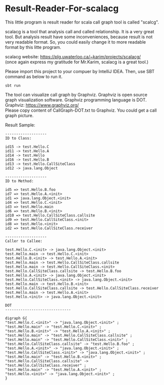 # Result-Reader-For-scalacg

This little program is result reader for scala call graph tool is called "scalcg".

scalacg is a tool that analysis call and called relationship. 
It is a very great tool.
But analysis result have some inconveniences, because result is not very readable format.
So, you could easily change it to more readable format by this litte program.

scalacg website: https://plg.uwaterloo.ca/~karim/projects/scalacg/
<br>(once again express my gratitude for Mr.Karim, scalacg is a great tool.)

Please import this project to your compuer by IntelliJ IDEA.
Then, use SBT command as below to run it.
```
sbt run
```

The tool can visualize call graph by Graphviz. Graphviz is open source graph visualization software. Graphviz programming language is DOT.<br>
Graphviz: https://www.graphviz.org/ <br>
Please copy content of CallGraph-DOT.txt to Graphviz. You could get a call graph picture.

Result Sample:
```
-------------------
ID to Class:

id15 -> test.Hello.C
id11 -> test.Hello.A
id14 -> test.Hello
id16 -> test.Hello.B
id13 -> test.Hello.CallSiteClass
id12 -> java.lang.Object

-------------------
ID to Method:

id5 => test.Hello.B.foo
id7 => test.Hello.A.<init>
id1 => java.lang.Object.<init>
id4 => test.Hello.C.<init>
id3 => test.Hello.main
id6 => test.Hello.B.<init>
id10 => test.Hello.CallSiteClass.callsite
id9 => test.Hello.CallSiteClass.<init>
id8 => test.Hello.<init>
id2 => test.Hello.CallSiteClass.receiver

-------------------
Caller to Callee:

test.Hello.C.<init> -> java.lang.Object.<init>
test.Hello.main -> test.Hello.C.<init>
test.Hello.B.<init> -> test.Hello.A.<init>
test.Hello.main -> test.Hello.CallSiteClass.callsite
test.Hello.main -> test.Hello.CallSiteClass.<init>
test.Hello.CallSiteClass.callsite -> test.Hello.B.foo
test.Hello.A.<init> -> java.lang.Object.<init>
test.Hello.CallSiteClass.<init> -> java.lang.Object.<init>
test.Hello.main -> test.Hello.B.<init>
test.Hello.CallSiteClass.callsite -> test.Hello.CallSiteClass.receiver
test.Hello.main -> test.Hello.A.<init>
test.Hello.<init> -> java.lang.Object.<init>
```

```
DOT
------------------------------

digraph G{
"test.Hello.C.<init>" -> "java.lang.Object.<init>" ;
"test.Hello.main" -> "test.Hello.C.<init>" ;
"test.Hello.B.<init>" -> "test.Hello.A.<init>" ;
"test.Hello.main" -> "test.Hello.CallSiteClass.callsite" ;
"test.Hello.main" -> "test.Hello.CallSiteClass.<init>" ;
"test.Hello.CallSiteClass.callsite" -> "test.Hello.B.foo" ;
"test.Hello.A.<init>" -> "java.lang.Object.<init>" ;
"test.Hello.CallSiteClass.<init>" -> "java.lang.Object.<init>" ;
"test.Hello.main" -> "test.Hello.B.<init>" ;
"test.Hello.CallSiteClass.callsite" -> "test.Hello.CallSiteClass.receiver" ;
"test.Hello.main" -> "test.Hello.A.<init>" ;
"test.Hello.<init>" -> "java.lang.Object.<init>" ;
}
```
